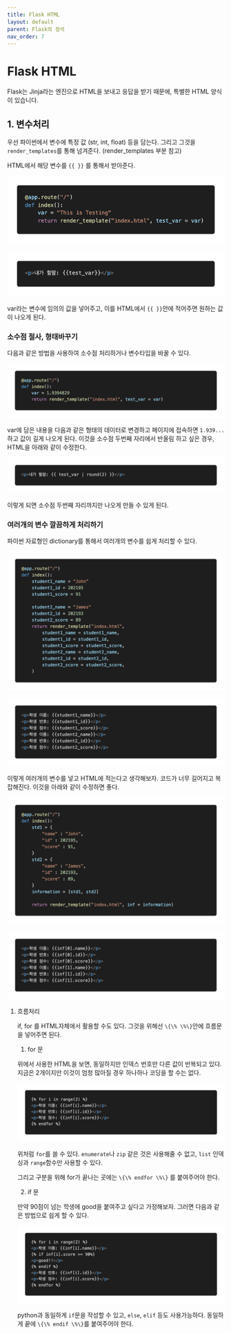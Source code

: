 ```yaml
---
title: Flask HTML
layout: default
parent: Flask의 정석
nav_order: 7
---
```


# Flask HTML

Flask는 Jinja라는 엔진으로 HTML을 보내고 응답을 받기 때문에, 특별한 HTML 양식이 있습니다.

## 1. 변수처리

우선 파이썬에서 변수에 특정 값 (str, int, float) 등을 담는다. 그리고 그것을 `render_templates`를 통해 넘겨준다. (render_templates 부분 참고)

HTML에서 해당 변수를 `{{ }}` 를 통해서 받아준다. 

![./render_templates_html_ex2.png](./render_templates_html_ex2.png)

![./render_templates_html_ex2_html.png](./render_templates_html_ex2_html.png)

var라는 변수에 임의의 값을 넣어주고, 이를 HTML에서 `{{ }}`안에 적어주면 원하는 값이 나오게 된다.

### 소수점 절사, 형태바꾸기

다음과 같은 방법을 사용하여 소수점 처리하거나 변수타입을 바꿀 수 있다.

![./flask_html.png](./flask_html.png)

var에 담은 내용을 다음과 같은 형태의 데이터로 변경하고 페이지에 접속하면 `1.939...` 하고 값이 길게 나오게 된다. 이것을 소수점 두번째 자리에서 반올림 하고 싶은 경우, HTML을 아래와 같이 수정한다.

![./flask_html2.png](./flask_html2.png)

이렇게 되면 소수점 두번째 자리까지만 나오게 만들 수 있게 된다.

### 여러개의 변수 깔끔하게 처리하기

파이썬 자료형인 dictionary를 통해서 여러개의 변수를 쉽게 처리할 수 있다.

![./flask_html4.png](./flask_html4.png)

![./flask_html4%201.png](./flask_html4%201.png)

이렇게 여러개의 변수를 넣고 HTML에 적는다고 생각해보자. 코드가 너무 길어지고 복잡해진다. 이것을 아래와 같이 수정하면 좋다.

![./flask_html5.png](./flask_html5.png)

![./flask_html6.png](./flask_html6.png)

1. 흐름처리
    
    if, for 를 HTML자체에서 활용할 수도 있다. 그것을 위해선 `\{\% \%\}`안에 흐름문을 넣어주면 된다.
    
    1.  for 문
    
    위에서 사용한 HTML을 보면, 동일하지만 인덱스 번호만 다른 값이 반복되고 있다. 지금은 2개이지만 이것이 엄청 많아질 경우 하나하나 코딩을 할 수는 없다.
    
    ![./flask_html7.png](./flask_html7.png)
    
    위처럼 `for`를 쓸 수 있다. `enumerate`나 `zip` 같은 것은 사용해줄 수 없고, `list` 인덱싱과 `range`함수만 사용할 수 있다.
    
    그리고 구분을 위해 for가 끝나는 곳에는 `\{\% endfor \%\}` 를 붙여주어야 한다.
    
    2. if 문
    
    만약 90점이 넘는 학생에 good을 붙여주고 싶다고 가정해보자. 그러면 다음과 같은 방법으로 쉽게 할 수 있다.
    
    ![./flask_html8.png](./flask_html8.png)
    
    python과 동일하게 `if`문을 작성할 수 있고, `else`, `elif` 등도 사용가능하다. 동일하게 끝에 `\{\% endif \%\}`를 붙여주어야 한다.